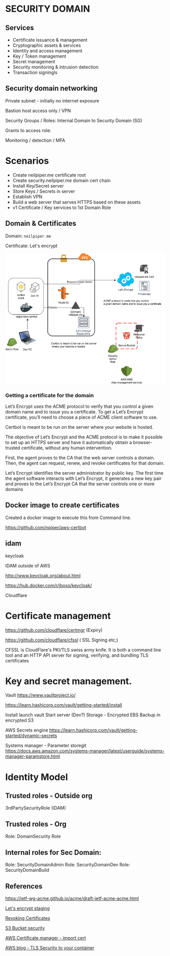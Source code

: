 # SECURITY DOMAIN

## Services

 * Certificate issuance & management
 * Cryptographic assets & services
 * Identity and access management
 * Key / Token management
 * Secret management
 * Security monitoring & intrusion detection
 * Transaction signingls

## Security domain networking

Private subnet - initially no internet exposure

Bastion host access only / VPN

Security Groups / Roles:
Internal Domain to Security Domain (SG)

Grants to access role:

Monitoring / detection / MFA

# Scenarios

 * Create neilpiper.me certificate root
 * Create security.neilpiper.me domain cert chain
 * Install Key/Secret server
 * Store Keys / Secrets in server
 * Establish VPN
 * Build a web server that serves HTTPS based on these assets
 * v1 Certificate / Key services to 1st Domain Role

## Domain & Certificates

Domain: `neilpiper.me`

Certificate:   Let's encrypt

![Deploy diagram](SecOps-Certificates.png)

### Getting a certificate for the domain

Let’s Encrypt uses the ACME protocol to verify that you control a given domain name and to issue you a certificate. To get a Let’s Encrypt certificate, you’ll need to choose a piece of ACME client software to use.

Certbot is meant to be run on the server where your website is hosted.

The objective of Let’s Encrypt and the ACME protocol is to make it possible to set up an HTTPS server and have it automatically obtain a browser-trusted certificate, without any human intervention.

First, the agent proves to the CA that the web server controls a domain. Then, the agent can request, renew, and revoke certificates for that domain.

Let’s Encrypt identifies the server administrator by public key. The first time the agent software interacts with Let’s Encrypt, it generates a new key pair and proves to the Let’s Encrypt CA that the server controls one or more domains

## Docker image to create certificates

Created a docker image to execute this from Command line.

https://github.com/npiper/aws-certbot

## idam

keycloak

IDAM outside of AWS

http://www.keycloak.org/about.html

https://hub.docker.com/r/jboss/keycloak/  

Cloudflare

# Certificate management
https://github.com/cloudflare/certmgr (Expiry)


https://github.com/cloudflare/cfssl ( SSL Signing etc;)

CFSSL is CloudFlare's PKI/TLS swiss army knife. It is both a command line tool and an HTTP API server for signing, verifying, and bundling TLS certificates

# Key and secret management.

Vault
https://www.vaultproject.io/

https://learn.hashicorp.com/vault/getting-started/install

Install launch vault
Start server (Dev?)
Storage - Encrypted EBS
Backup in encrypted S3

AWS Secrets engine
https://learn.hashicorp.com/vault/getting-started/dynamic-secrets

Systems manager - Parameter storegit
https://docs.aws.amazon.com/systems-manager/latest/userguide/systems-manager-paramstore.html

# Identity Model

## Trusted roles - Outside org

3rdPartySecurityRole (IDAM)


## Trusted roles - Org

Role: DomainSecurity Role

## Internal roles for Sec Domain:

Role: SecurityDomainAdmin
Role: SecurityDomainDev
Role: SecurityDomainBuild


## References

https://ietf-wg-acme.github.io/acme/draft-ietf-acme-acme.html

[Let's encrypt staging](https://letsencrypt.org/docs/staging-environment/)

[Revoking Certificates](https://letsencrypt.org/docs/revoking/)

[S3 Bucket security](https://aws.amazon.com/blogs/security/how-to-use-bucket-policies-and-apply-defense-in-depth-to-help-secure-your-amazon-s3-data/)

[AWS Certificate manager - import cert](https://docs.aws.amazon.com/acm/latest/userguide/import-certificate-api-cli.html)


[AWS blog - TLS Security to your container](https://aws.amazon.com/blogs/compute/maintaining-transport-layer-security-all-the-way-to-your-container-part-2-using-aws-certificate-manager-private-certificate-authority/)
